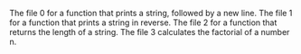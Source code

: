 The file 0 for a function that prints a string, followed by a new line.
The file 1 for a function that prints a string in reverse.
The file 2 for a function that returns the length of a string.
The file 3 calculates the factorial of a number n.
